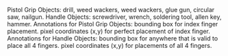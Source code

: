 Pistol Grip Objects:
    drill, weed wackers, weed wackers, glue gun, circular saw, nailgun.
Handle Objects:
    screwdriver, wrench, soldering tool, allen key, hammer.
Annotations for Pistol Grip Objects:
    bounding box for index finger placement.
    pixel coordinates (x,y) for perfect placement of index finger.
Annotations for Handle Objects:
    bounding box for anywhere that is valid to place all 4 fingers.
    pixel coordinates (x,y) for placements of all 4 fingers.

